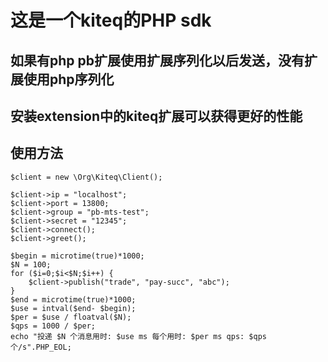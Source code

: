 # 这是一个kiteq的PHP sdk

## 如果有php pb扩展使用扩展序列化以后发送，没有扩展使用php序列化

## 安装extension中的kiteq扩展可以获得更好的性能

## 使用方法

```
$client = new \Org\Kiteq\Client();

$client->ip = "localhost";
$client->port = 13800;
$client->group = "pb-mts-test";
$client->secret = "12345";
$client->connect();
$client->greet();

$begin = microtime(true)*1000;
$N = 100;
for ($i=0;$i<$N;$i++) {
	$client->publish("trade", "pay-succ", "abc");
}
$end = microtime(true)*1000;
$use = intval($end- $begin);
$per = $use / floatval($N);
$qps = 1000 / $per;
echo "投递 $N 个消息用时: $use ms 每个用时: $per ms qps: $qps 个/s".PHP_EOL;
```
